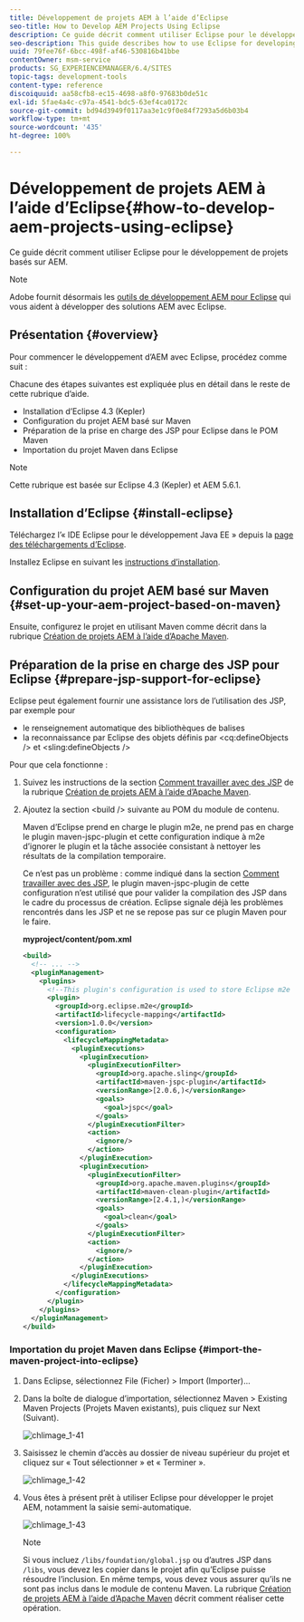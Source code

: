 ```yaml
---
title: Développement de projets AEM à l’aide d’Eclipse
seo-title: How to Develop AEM Projects Using Eclipse
description: Ce guide décrit comment utiliser Eclipse pour le développement de projets basés sur AEM
seo-description: This guide describes how to use Eclipse for developing AEM based projects
uuid: 79fee76f-6bcc-498f-af46-530816b41bbe
contentOwner: msm-service
products: SG_EXPERIENCEMANAGER/6.4/SITES
topic-tags: development-tools
content-type: reference
discoiquuid: aa58cfb8-ec15-4698-a8f0-97683b0de51c
exl-id: 5fae4a4c-c97a-4541-bdc5-63ef4ca0172c
source-git-commit: bd94d3949f0117aa3e1c9f0e84f7293a5d6b03b4
workflow-type: tm+mt
source-wordcount: '435'
ht-degree: 100%

---
```


# Développement de projets AEM à l’aide d’Eclipse{#how-to-develop-aem-projects-using-eclipse}

Ce guide décrit comment utiliser Eclipse pour le développement de projets basés sur AEM.

>[!NOTE]
>
>Adobe fournit désormais les [outils de développement AEM pour Eclipse](/help/sites-developing/aem-eclipse.md) qui vous aident à développer des solutions AEM avec Eclipse.

## Présentation {#overview}

Pour commencer le développement d’AEM avec Eclipse, procédez comme suit :

Chacune des étapes suivantes est expliquée plus en détail dans le reste de cette rubrique d’aide.

* Installation d’Eclipse 4.3 (Kepler)
* Configuration du projet AEM basé sur Maven
* Préparation de la prise en charge des JSP pour Eclipse dans le POM Maven
* Importation du projet Maven dans Eclipse

>[!NOTE]
>
>Cette rubrique est basée sur Eclipse 4.3 (Kepler) et AEM 5.6.1.

## Installation d’Eclipse {#install-eclipse}

Téléchargez l’« IDE Eclipse pour le développement Java EE » depuis la [page des téléchargements d’Eclipse](https://www.eclipse.org/downloads/).

Installez Eclipse en suivant les [instructions d’installation](https://wiki.eclipse.org/Eclipse/Installation).

## Configuration du projet AEM basé sur Maven {#set-up-your-aem-project-based-on-maven}

Ensuite, configurez le projet en utilisant Maven comme décrit dans la rubrique [Création de projets AEM à l’aide d’Apache Maven](/help/sites-developing/ht-projects-maven.md).

## Préparation de la prise en charge des JSP pour Eclipse {#prepare-jsp-support-for-eclipse}

Eclipse peut également fournir une assistance lors de l’utilisation des JSP, par exemple pour

* le renseignement automatique des bibliothèques de balises
* la reconnaissance par Eclipse des objets définis par &lt;cq:defineObjects /> et &lt;sling:defineObjects />

Pour que cela fonctionne :

1. Suivez les instructions de la section [Comment travailler avec des JSP](/help/sites-developing/ht-projects-maven.md#how-to-work-with-jsps) de la rubrique [Création de projets AEM à l’aide d’Apache Maven](/help/sites-developing/ht-projects-maven.md).
1. Ajoutez la section &lt;build /> suivante au POM du module de contenu.

   Maven d’Eclipse prend en charge le plugin m2e, ne prend pas en charge le plugin maven-jspc-plugin et cette configuration indique à m2e d’ignorer le plugin et la tâche associée consistant à nettoyer les résultats de la compilation temporaire.

   Ce n’est pas un problème : comme indiqué dans la section [Comment travailler avec des JSP](/help/sites-developing/ht-projects-maven.md#how-to-work-with-jsps), le plugin maven-jspc-plugin de cette configuration n’est utilisé que pour valider la compilation des JSP dans le cadre du processus de création. Eclipse signale déjà les problèmes rencontrés dans les JSP et ne se repose pas sur ce plugin Maven pour le faire.

   **myproject/content/pom.xml**

   ```xml
   <build>
     <!-- ... -->
     <pluginManagement>
       <plugins>
         <!--This plugin's configuration is used to store Eclipse m2e settings only. It has no influence on the Maven build itself.-->
         <plugin>
           <groupId>org.eclipse.m2e</groupId>
           <artifactId>lifecycle-mapping</artifactId>
           <version>1.0.0</version>
           <configuration>
             <lifecycleMappingMetadata>
               <pluginExecutions>
                 <pluginExecution>
                   <pluginExecutionFilter>
                     <groupId>org.apache.sling</groupId>
                     <artifactId>maven-jspc-plugin</artifactId>
                     <versionRange>[2.0.6,)</versionRange>
                     <goals>
                       <goal>jspc</goal>
                     </goals>
                   </pluginExecutionFilter>
                   <action>
                     <ignore/>
                   </action>
                 </pluginExecution>
                 <pluginExecution>
                   <pluginExecutionFilter>
                     <groupId>org.apache.maven.plugins</groupId>
                     <artifactId>maven-clean-plugin</artifactId>
                     <versionRange>[2.4.1,)</versionRange>
                     <goals>
                       <goal>clean</goal>
                     </goals>
                   </pluginExecutionFilter>
                   <action>
                     <ignore/>
                   </action>
                 </pluginExecution>
               </pluginExecutions>
             </lifecycleMappingMetadata>
           </configuration>
         </plugin>
       </plugins>
     </pluginManagement>
   </build>
   ```

### Importation du projet Maven dans Eclipse {#import-the-maven-project-into-eclipse}

1. Dans Eclipse, sélectionnez File (Ficher) > Import (Importer)...
1. Dans la boîte de dialogue d’importation, sélectionnez Maven > Existing Maven Projects (Projets Maven existants), puis cliquez sur Next (Suivant).

   ![chlimage_1-41](assets/chlimage_1-41.png)

1. Saisissez le chemin d’accès au dossier de niveau supérieur du projet et cliquez sur « Tout sélectionner » et « Terminer ».

   ![chlimage_1-42](assets/chlimage_1-42.png)

1. Vous êtes à présent prêt à utiliser Eclipse pour développer le projet AEM, notamment la saisie semi-automatique.

   ![chlimage_1-43](assets/chlimage_1-43.png)

   >[!NOTE]
   >
   >Si vous incluez `/libs/foundation/global.jsp` ou d’autres JSP dans `/libs`, vous devez les copier dans le projet afin qu’Eclipse puisse résoudre l’inclusion. En même temps, vous devez vous assurer qu’ils ne sont pas inclus dans le module de contenu Maven. La rubrique [Création de projets AEM à l’aide d’Apache Maven](/help/sites-developing/ht-projects-maven.md) décrit comment réaliser cette opération.
